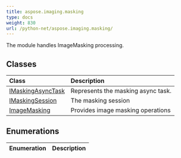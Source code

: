```yaml
---
title: aspose.imaging.masking
type: docs
weight: 830
url: /python-net/aspose.imaging.masking/
---
```



The module handles ImageMasking processing.

## **Classes**
|**Class**|**Description**|
| :- | :- |
|[IMaskingAsyncTask](/imaging/python-net/aspose.imaging.masking/imaskingasynctask/)|Represents the masking async task.|
|[IMaskingSession](/imaging/python-net/aspose.imaging.masking/imaskingsession/)|The masking session|
|[ImageMasking](/imaging/python-net/aspose.imaging.masking/imagemasking/)|Provides image masking operations|
## **Enumerations**
|**Enumeration**|**Description**|
| :- | :- |
